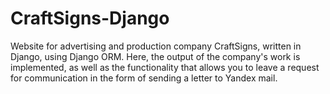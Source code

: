 # CraftSigns-Django
Website for advertising and production company CraftSigns, written in Django, using Django ORM. Here, the output of the company's work is implemented, as well as the functionality that allows you to leave a request for communication in the form of sending a letter to Yandex mail.
